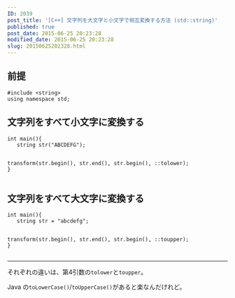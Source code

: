 ```yaml
---
ID: 2039
post_title: '[C++] 文字列を大文字と小文字で相互変換する方法 (std::string)'
published: true
post_date: 2015-06-25 20:23:28
modified_date: 2015-06-25 20:23:28
slug: 20150625202328.html
---
```

<p><!--more--></p>
<h2>前提</h2>
<pre class="language-cpp"><code>#include &lt;string&gt;
using namespace std;</code></pre>
<h2>文字列をすべて小文字に変換する</h2>
<pre class="language-cpp"><code>int main(){
   string str("ABCDEFG");

   transform(str.begin(), str.end(), str.begin(), ::tolower);
}</code></pre>
<h2>文字列をすべて大文字に変換する</h2>
<pre class="language-cpp"><code>int main(){
   string str = "abcdefg";

   transform(str.begin(), str.end(), str.begin(), ::toupper);
}</code></pre>
<hr>
<p>それぞれの違いは、第4引数の<code>tolower</code>と<code>toupper</code>。</p>
<p>Java の<code>toLowerCase()</code>/<code>toUpperCase()</code>があると楽なんだけれど。</p>
